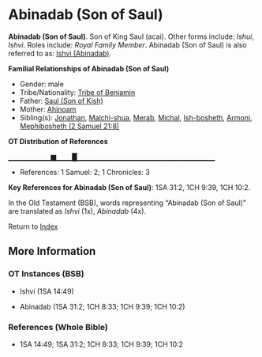 # Abinadab (Son of Saul)
**Abinadab (Son of Saul)**. 
Son of King Saul (acai). 
Other forms include: 
*Ishui*, *Ishvi*. 
Roles include: 
_Royal Family Member_. 
Abinadab (Son of Saul) is also referred to as: 
[Ishvi (Abinadab)](Ishvi.md). 




**Familial Relationships of Abinadab (Son of Saul)**


* Gender: male
* Tribe/Nationality: [Tribe of Benjamin](../../../groups/md/acai/Benjamin.md)
* Father: [Saul (Son of Kish)](Saul.2.md)
* Mother: [Ahinoam](Ahinoam.md)
* Sibling(s): [Jonathan](Jonathan.3.md), [Malchi-shua](Malchi-shua.md), [Merab](Merab.md), [Michal](Michal.md), [Ish-bosheth](Ish-bosheth.md), [Armoni](Armoni.md), [Mephibosheth (2 Samuel 21:8)](Mephibosheth.2.md)


**OT Distribution of References**

▁▁▁▁▁▁▁▁▆▁▁▁█▁▁▁▁▁▁▁▁▁▁▁▁▁▁▁▁▁▁▁▁▁▁▁▁▁▁
* References: 1 Samuel: 2; 1 Chronicles: 3



**Key References for Abinadab (Son of Saul)**: 
1SA 31:2, 1CH 9:39, 1CH 10:2. 


In the Old Testament (BSB), words representing “Abinadab (Son of Saul)” are translated as 
*Ishvi* (1x), *Abinadab* (4x). 




Return to [Index](00-Index.md)

## More Information

### OT Instances (BSB)

* Ishvi (1SA 14:49)

* Abinadab (1SA 31:2; 1CH 8:33; 1CH 9:39; 1CH 10:2)



### References (Whole Bible)

* 1SA 14:49; 1SA 31:2; 1CH 8:33; 1CH 9:39; 1CH 10:2



